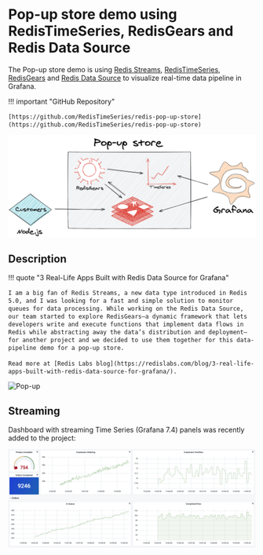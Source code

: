 # Pop-up store demo using RedisTimeSeries, RedisGears and Redis Data Source

The Pop-up store demo is using [Redis Streams](https://redis.io/topics/streams-intro), [RedisTimeSeries](https://oss.redislabs.com/redistimeseries/), [RedisGears](https://oss.redislabs.com/redisgears/) and [Redis Data Source](https://github.com/RedisTimeSeries/grafana-redis-datasource) to visualize real-time data pipeline in Grafana.

!!! important "GitHub Repository"

    [https://github.com/RedisTimeSeries/redis-pop-up-store](https://github.com/RedisTimeSeries/redis-pop-up-store)

![Redis Pop-up store](../images/projects/redis-pop-up-store.png)

## Description

!!! quote "3 Real-Life Apps Built with Redis Data Source for Grafana"

    I am a big fan of Redis Streams, a new data type introduced in Redis 5.0, and I was looking for a fast and simple solution to monitor queues for data processing. While working on the Redis Data Source, our team started to explore RedisGears—a dynamic framework that lets developers write and execute functions that implement data flows in Redis while abstracting away the data’s distribution and deployment—for another project and we decided to use them together for this data-pipeline demo for a pop-up store.

    Read more at [Redis Labs blog](https://redislabs.com/blog/3-real-life-apps-built-with-redis-data-source-for-grafana/).

![Pop-up](https://raw.githubusercontent.com/RedisTimeSeries/redis-pop-up-store/master/images/pop-up.gif)

## Streaming

Dashboard with streaming Time Series (Grafana 7.4) panels was recently added to the project:

![Streaming](../images/projects/redis-pop-up-store-streaming.png)
